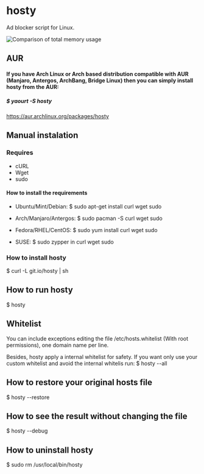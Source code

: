 hosty
=====

Ad blocker script for Linux.

![Comparison of total memory usage](http://chart.apis.google.com/chart?chs=450x150&cht=bhs&chtt=Comparison%20of%20total%20memory%20usage&chd=s:0489&chxl=0:|AdBlock%20(849.8%20MB)|Adblock%20Plus%20(838.7%20MB)|No%20ad%20blocker%20(775.3%20MB)|Hosty%20(725.6%20MB)|&chxt=y)

## AUR

#### If you have Arch Linux or Arch based distribution compatible with AUR (Manjaro, Antergos, ArchBang, Bridge Linux) then you can simply install hosty from the AUR:

##### $ yaourt -S hosty

https://aur.archlinux.org/packages/hosty

## Manual instalation

### Requires
* cURL
* Wget
* sudo

#### How to install the requirements

* Ubuntu/Mint/Debian:
$ sudo apt-get install curl wget sudo

* Arch/Manjaro/Antergos:
$ sudo pacman -S curl wget sudo

* Fedora/RHEL/CentOS:
$ sudo yum install curl wget sudo

* SUSE:
$ sudo zypper in curl wget sudo

### How to install hosty
$ curl -L git.io/hosty | sh

## How to run hosty
$ hosty

## Whitelist
You can include exceptions editing the file /etc/hosts.whitelist (With root permissions), one domain name per line.

Besides, hosty apply a internal whitelist for safety. If you want only use your custom whitelist and avoid the internal whitelis run:
$ hosty --all

## How to restore your original hosts file
$ hosty --restore

## How to see the result without changing the file
$ hosty --debug

## How to uninstall hosty
$ sudo rm /usr/local/bin/hosty
